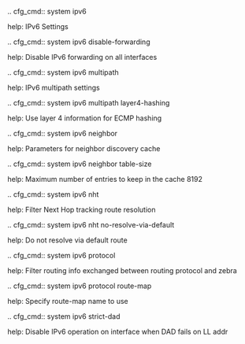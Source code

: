 .. cfg_cmd:: system ipv6

help: IPv6 Settings

.. cfg_cmd:: system ipv6 disable-forwarding

help: Disable IPv6 forwarding on all interfaces

.. cfg_cmd:: system ipv6 multipath

help: IPv6 multipath settings

.. cfg_cmd:: system ipv6 multipath layer4-hashing

help: Use layer 4 information for ECMP hashing

.. cfg_cmd:: system ipv6 neighbor

help: Parameters for neighbor discovery cache

.. cfg_cmd:: system ipv6 neighbor table-size

help: Maximum number of entries to keep in the cache
8192


.. cfg_cmd:: system ipv6 nht

help: Filter Next Hop tracking route resolution

.. cfg_cmd:: system ipv6 nht no-resolve-via-default

help: Do not resolve via default route

.. cfg_cmd:: system ipv6 protocol <tag>

help: Filter routing info exchanged between routing protocol and zebra

.. cfg_cmd:: system ipv6 protocol <tag> route-map

help: Specify route-map name to use

.. cfg_cmd:: system ipv6 strict-dad

help: Disable IPv6 operation on interface when DAD fails on LL addr

